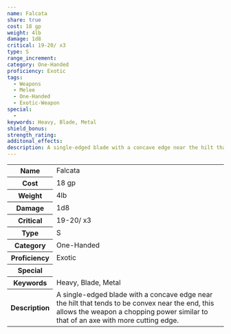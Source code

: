 ```yaml
---
name: Falcata
share: true
cost: 18 gp
weight: 4lb
damage: 1d8
critical: 19-20/ x3
type: S
range_increment: 
category: One-Handed
proficiency: Exotic
tags:
  - Weapons
  - Melee
  - One-Handed
  - Exotic-Weapon
special:
  - 
keywords: Heavy, Blade, Metal
shield_bonus: 
strength_rating: 
additonal_effects: 
description: A single-edged blade with a concave edge near the hilt that tends to be convex near the end, this allows the weapon a chopping power similar to that of an axe with more cutting edge.
---
```


<p><span style="overflow-x: auto;"><table><tbody><tr><th>Name</th><td>Falcata</td></tr><tr><th>Cost</th><td>18 gp</td></tr><tr><th>Weight</th><td>4lb</td></tr><tr><th>Damage</th><td>1d8</td></tr><tr><th>Critical</th><td>19-20/ x3</td></tr><tr><th>Type</th><td>S</td></tr><tr><th>Category</th><td>One-Handed</td></tr><tr><th>Proficiency</th><td>Exotic</td></tr><tr><th>Special</th><td></td></tr><tr><th>Keywords</th><td>Heavy, Blade, Metal</td></tr><tr><th>Description</th><td>A single-edged blade with a concave edge near the hilt that tends to be convex near the end, this allows the weapon a chopping power similar to that of an axe with more cutting edge.</td></tr></tbody></table></span></p>